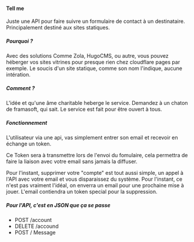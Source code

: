 #### Tell me
Juste une API pour faire suivre un formulaire de contact à un destinataire. Principalement destiné aux sites statiques.

##### Pourquoi ?
Avec des solutions Comme Zola, HugoCMS, ou autre, vous pouvez héberger vos sites vitrines pour presque rien chez cloudflare pages par exemple. Le soucis d'un site statique, comme son nom l'indique, aucune intération.

##### Comment ?
L'idée et qu'une âme charitable heberge le service. Demandez à un chaton de framasoft, qui sait. Le service est fait pour être ouvert à tous.

##### Fonctionnement
L'utilisateur via une api, vas simplement entrer son email et recevoir en échange un token.

Ce Token sera à transmettre lors de l'envoi du fomulaire, cela permettra de faire la liaison avec votre email sans jamais la diffuser.

Pour l'instant, supprimer votre "compte" est tout aussi simple, un appel à l'API avec votre email et vous disparaissez du système. Pour l'instant, ce n'est pas vraiment l'idéal, on enverra un email pour une prochaine mise à jouer. L'email contiendra un token special pour la suppression.

##### Pour l'API, c'est en JSON que ça se passe
- POST /account
- DELETE /accound
- POST / Message
